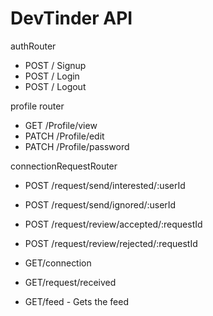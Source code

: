 # DevTinder API
authRouter
- POST / Signup
- POST / Login
- POST / Logout

profile router
- GET /Profile/view
- PATCH /Profile/edit
- PATCH /Profile/password

connectionRequestRouter
- POST /request/send/interested/:userId
- POST /request/send/ignored/:userId


- POST /request/review/accepted/:requestId
- POST /request/review/rejected/:requestId

- GET/connection
- GET/request/received
- GET/feed - Gets the feed 